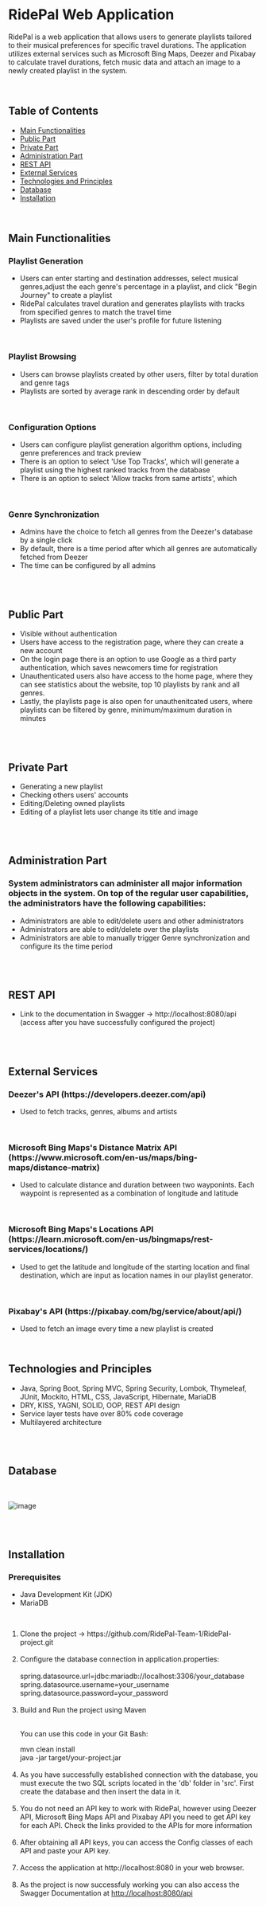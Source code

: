 <h1>RidePal Web Application</h1>
<p>RidePal is a web application that allows users to generate playlists tailored to their musical preferences for specific travel durations. The application utilizes external services such as Microsoft Bing Maps, Deezer and Pixabay to calculate travel durations, fetch music data and attach an image to a newly created playlist in the system.</p>

<br>
  <h2>Table of Contents</h2>
    <ul>
        <li><a href="#main-requirements">Main Functionalities</a></li>
        <li><a href="#public-part">Public Part</a></li>
        <li><a href="#private-part">Private Part</a></li>
        <li><a href="#administration-part">Administration Part</a></li>
        <li><a href="#rest-api">REST API</a></li>
        <li><a href="#external-services">External Services</a></li>
        <li><a href="#technologies">Technologies and Principles</a></li>
        <li><a href="#database">Database</a></li>
        <li><a href="#instructions">Installation</a></li>
    </ul>
<br>
  <h2 id="#main-requirements">Main Functionalities</h2>
  <h3>Playlist Generation</h3>
   <ul>
     <li>Users can enter starting and destination addresses, select musical genres,adjust the each genre's percentage in a playlist, and click "Begin Journey" to create a playlist</li>
     <li>RidePal calculates travel duration and generates playlists with tracks from specified genres to match the travel time</li>
     <li>Playlists are saved under the user's profile for future listening</li>
   </ul>
<br>
   <h3>Playlist Browsing</h3>
   <ul>
     <li>Users can browse playlists created by other users, filter by total duration and genre tags</li>
     <li>Playlists are sorted by average rank in descending order by default</li>
   </ul>
<br>
   <h3>Configuration Options</h3>
   <ul>
     <li>Users can configure playlist generation algorithm options, including genre preferences and track preview</li>
     <li>There is an option to select 'Use Top Tracks', which will generate a playlist using the highest ranked tracks from the database</li>
     <li>There is an option to select 'Allow tracks from same artists', which </li>
   </ul>
<br>
   <h3>Genre Synchronization</h3>
   <ul>
   <li>Admins have the choice to fetch all genres from the Deezer's database by a single click</li>
   <li>By default, there is a time period after which all genres are automatically fetched from Deezer</li>
  <li>The time can be configured by all admins</li>
   </ul>
  
   <br>
   <br>
   <h2 id="#public-part">Public Part</h2>
    <ul>
      <li>Visible without authentication</li>
      <li>Users have access to the registration page, where they can create a new account</li>
      <li>On the login page there is an option to use Google as a third party authentication, which saves newcomers time for registration</li>
      <li>Unauthenticated users also have access to the home page, where they can see statistics about the website, top 10 playlists by rank and all genres.</li>
      <li>Lastly, the playlists page is also open for unauthenitcated users, where playlists can be filtered by genre, minimum/maximum duration in minutes</li>
    </ul>
    
<br>
   <br>
   <h2 id="#private-part">Private Part</h2>
    <ul>
      <li>Generating a new playlist</li>
      <li>Checking others users' accounts</li>
      <li>Editing/Deleting owned playlists</li>
      <li>Editing of a playlist lets user change its title and image</li>
   </ul>
<br>
   <br>
   <h2 id="#administration-part">Administration Part</h2>
   <h3>System administrators can administer all major information objects in the system. On top of the regular user capabilities, the administrators have the following capabilities:</h3>
    <ul>
      <li>Administrators are able to edit/delete users and other administrators</li>
      <li>Administrators are able to edit/delete over the playlists</li>
      <li>Administrators are able to manually trigger Genre synchronization and configure its the time period</li>
  </ul>

<br>
<br>

   <h2 id="#rest-api">REST API</h2>
  <ul>
    <li>Link to the documentation in Swagger -> http://localhost:8080/api (access after you have successfully configured the project)</li>
  </ul>
   
<br>
<br>
   <h2 id="#external-services">External Services</h2>


   <h3>Deezer's API (https://developers.deezer.com/api)</h3>
    <ul>
      <li>Used to fetch tracks, genres, albums and artists</li>
    </ul>

<br>
  <h3>Microsoft Bing Maps's Distance Matrix API (https://www.microsoft.com/en-us/maps/bing-maps/distance-matrix)</h3>
  <ul>
  <li>Used to calculate distance and duration between two wayponints. Each waypoint is represented as a combination of longitude and latitude</li>
  </ul>

  <br>
  <h3>Microsoft Bing Maps's Locations API (https://learn.microsoft.com/en-us/bingmaps/rest-services/locations/)</h3>
    <ul>
      <li>Used to get the latitude and longitude of the starting location and final destination, which are input as location names in our playlist generator.</li>
  </ul>

<br>
  <h3>Pixabay's API (https://pixabay.com/bg/service/about/api/)</h3>
  <ul>
      <li>Used to fetch an image every time a new playlist is created</li>
  </ul>
  <br>


  <h2 id="#technologies">Technologies and Principles</h2>
  <ul>
    <li>Java, Spring Boot, Spring MVC, Spring Security, Lombok, Thymeleaf, JUnit, Mockito, HTML, CSS, JavaScript, Hibernate, MariaDB</li>
    <li>DRY, KISS, YAGNI, SOLID, OOP, REST API design</li>
    <li>Service layer tests have over 80% code coverage</li>
    <li>Multilayered architecture</li>
  </ul>
  <br>
  <br>

  <h2 id="#database">Database</h2>
  <br>

![image](https://github.com/RidePal-Team-1/RidePal-project/assets/133578156/3c6dc1ea-0e15-4663-9b68-1997da9f535d)

<br>
<br>

<h2 id="#instructions">Installation</h2>

<h3>Prerequisites</h3>

<ul>
  <li>Java Development Kit (JDK)</li>
  <li>MariaDB</li>
</ul>

<br>
<ol>
  <li>Clone the project -> https://github.com/RidePal-Team-1/RidePal-project.git</li>
  <br>
  <li>Configure the database connection in application.properties:</li>
<br>
spring.datasource.url=jdbc:mariadb://localhost:3306/your_database<br>
spring.datasource.username=your_username<br>
spring.datasource.password=your_password
<br>
  <br>
  <li>Build and Run the project using Maven</li>
  <br>
  <p>You can use this code in your Git Bash:</p>
  mvn clean install<br>
java -jar target/your-project.jar <br>
<br>
<li>As you have successfully established connection with the database, you must execute the two SQL scripts located in the 'db' folder in 'src'. First create the database and then insert the data in it.</li>
<br>
 
  <li>You do not need an API key to work with RidePal, however using Deezer API, Microsoft Bing Maps API and Pixabay API you need to get API key for each API. Check the links provided to the APIs for more information</li>
<br>
  <li>After obtaining all API keys, you can access the Config classes of each API and paste your API key.</li>
<br>
<li>Access the application at http://localhost:8080 in your web browser.</li>
<br>
<li>As the project is now successfuly working you can also access the Swagger Documentation at <a href="http://localhost:8080/api">http://localhost:8080/api</a></li>
  
</ol>

